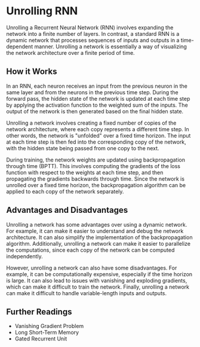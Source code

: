 # Unrolling RNN

Unrolling a Recurrent Neural Network (RNN) involves expanding the network into a finite number of layers. In contrast, a standard RNN is a dynamic network that processes sequences of inputs and outputs in a time-dependent manner. Unrolling a network is essentially a way of visualizing the network architecture over a finite period of time.

## How it Works

In an RNN, each neuron receives an input from the previous neuron in the same layer and from the neurons in the previous time step. During the forward pass, the hidden state of the network is updated at each time step by applying the activation function to the weighted sum of the inputs. The output of the network is then generated based on the final hidden state.

Unrolling a network involves creating a fixed number of copies of the network architecture, where each copy represents a different time step. In other words, the network is "unfolded" over a fixed time horizon. The input at each time step is then fed into the corresponding copy of the network, with the hidden state being passed from one copy to the next.

During training, the network weights are updated using backpropagation through time (BPTT). This involves computing the gradients of the loss function with respect to the weights at each time step, and then propagating the gradients backwards through time. Since the network is unrolled over a fixed time horizon, the backpropagation algorithm can be applied to each copy of the network separately.

## Advantages and Disadvantages

Unrolling a network has some advantages over using a dynamic network. For example, it can make it easier to understand and debug the network architecture. It can also simplify the implementation of the backpropagation algorithm. Additionally, unrolling a network can make it easier to parallelize the computations, since each copy of the network can be computed independently.

However, unrolling a network can also have some disadvantages. For example, it can be computationally expensive, especially if the time horizon is large. It can also lead to issues with vanishing and exploding gradients, which can make it difficult to train the network. Finally, unrolling a network can make it difficult to handle variable-length inputs and outputs.

## Further Readings

- Vanishing Gradient Problem
- Long Short-Term Memory
- Gated Recurrent Unit
